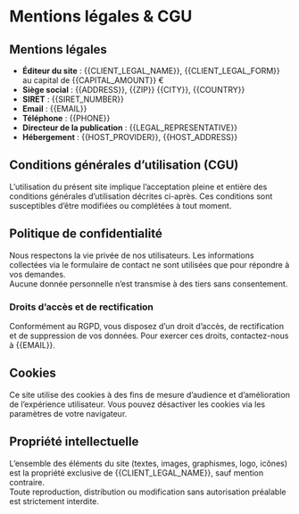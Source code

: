 # Mentions légales & CGU

## Mentions légales
- **Éditeur du site** : {{CLIENT_LEGAL_NAME}}, {{CLIENT_LEGAL_FORM}} au capital de {{CAPITAL_AMOUNT}} €
- **Siège social** : {{ADDRESS}}, {{ZIP}} {{CITY}}, {{COUNTRY}}
- **SIRET** : {{SIRET_NUMBER}}
- **Email** : {{EMAIL}}
- **Téléphone** : {{PHONE}}
- **Directeur de la publication** : {{LEGAL_REPRESENTATIVE}}
- **Hébergement** : {{HOST_PROVIDER}}, {{HOST_ADDRESS}}

## Conditions générales d’utilisation (CGU)
L’utilisation du présent site implique l’acceptation pleine et entière des conditions générales d’utilisation décrites ci-après. Ces conditions sont susceptibles d’être modifiées ou complétées à tout moment.

## Politique de confidentialité
Nous respectons la vie privée de nos utilisateurs. Les informations collectées via le formulaire de contact ne sont utilisées que pour répondre à vos demandes.  
Aucune donnée personnelle n’est transmise à des tiers sans consentement.

### Droits d’accès et de rectification
Conformément au RGPD, vous disposez d’un droit d’accès, de rectification et de suppression de vos données. Pour exercer ces droits, contactez-nous à {{EMAIL}}.

## Cookies
Ce site utilise des cookies à des fins de mesure d’audience et d’amélioration de l’expérience utilisateur. Vous pouvez désactiver les cookies via les paramètres de votre navigateur.

## Propriété intellectuelle
L’ensemble des éléments du site (textes, images, graphismes, logo, icônes) est la propriété exclusive de {{CLIENT_LEGAL_NAME}}, sauf mention contraire.  
Toute reproduction, distribution ou modification sans autorisation préalable est strictement interdite.
